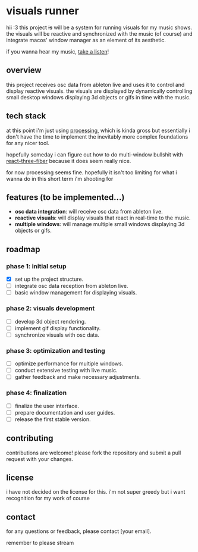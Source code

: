 # visuals runner

hii :3 this project ~~is~~ will be a system for running visuals for my music shows. the visuals will be reactive and synchronized with the music (of course) and integrate macos' window manager as an element of its aesthetic.

if you wanna hear my music, [take a listen](https://odd.horse)!

## overview

this project receives osc data from ableton live and uses it to control and display reactive visuals. the visuals are displayed by dynamically controlling small desktop windows displaying 3d objects or gifs in time with the music.

## tech stack

at this point i'm just using [processing](https://processing.org/), which is kinda gross but essentially i don't have the time to implement the inevitably more complex foundations for any nicer tool.

hopefully someday i can figure out how to do multi-window bullshit with [react-three-fiber](https://github.com/pmndrs/react-three-fiber) because it does seem really nice.

for now processing seems fine. hopefully it isn't too limiting for what i wanna do in this short term i'm shooting for

## features (to be implemented...)

- **osc data integration**: will receive osc data from ableton live.
- **reactive visuals**: will display visuals that react in real-time to the music.
- **multiple windows**: will manage multiple small windows displaying 3d objects or gifs.


## roadmap

### phase 1: initial setup

- [x] set up the project structure.
- [ ] integrate osc data reception from ableton live.
- [ ] basic window management for displaying visuals.

### phase 2: visuals development

- [ ] develop 3d object rendering.
- [ ] implement gif display functionality.
- [ ] synchronize visuals with osc data.

### phase 3: optimization and testing

- [ ] optimize performance for multiple windows.
- [ ] conduct extensive testing with live music.
- [ ] gather feedback and make necessary adjustments.

### phase 4: finalization

- [ ] finalize the user interface.
- [ ] prepare documentation and user guides.
- [ ] release the first stable version.

## contributing

contributions are welcome! please fork the repository and submit a pull request with your changes.

## license

i have not decided on the license for this. i'm not super greedy but i want recognition for my work of course

## contact

for any questions or feedback, please contact [your email].

remember to please stream 